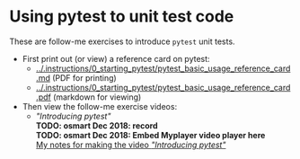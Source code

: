 # Using pytest to unit test code

These are  follow-me exercises to introduce `pytest` unit tests.

* First print out (or view) a reference card on pytest:
  *  [../.instructions/0_starting_pytest/pytest_basic_usage_reference_card.md](
     pytest_basic_usage_reference_card.pdf) (PDF for printing)
  *  [../.instructions/0_starting_pytest/pytest_basic_usage_reference_card.pdf](
     pytest_basic_usage_reference_card.md) (markdown for viewing)
* Then view the follow-me exercise videos:
  * *"Introducing pytest"*\
    **TODO: osmart Dec 2018: record**\
    **TODO: osmart Dec 2018: Embed Myplayer video player here**\
    [My notes for making the video *"Introducing pytest"*](
    ../.instructions/0_starting_pytest/introducing_pytest_video_notes.md) 
